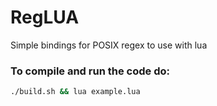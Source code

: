 # RegLUA
Simple bindings for POSIX regex to use with lua

### To compile and run the code do:
```bash
./build.sh && lua example.lua
```
